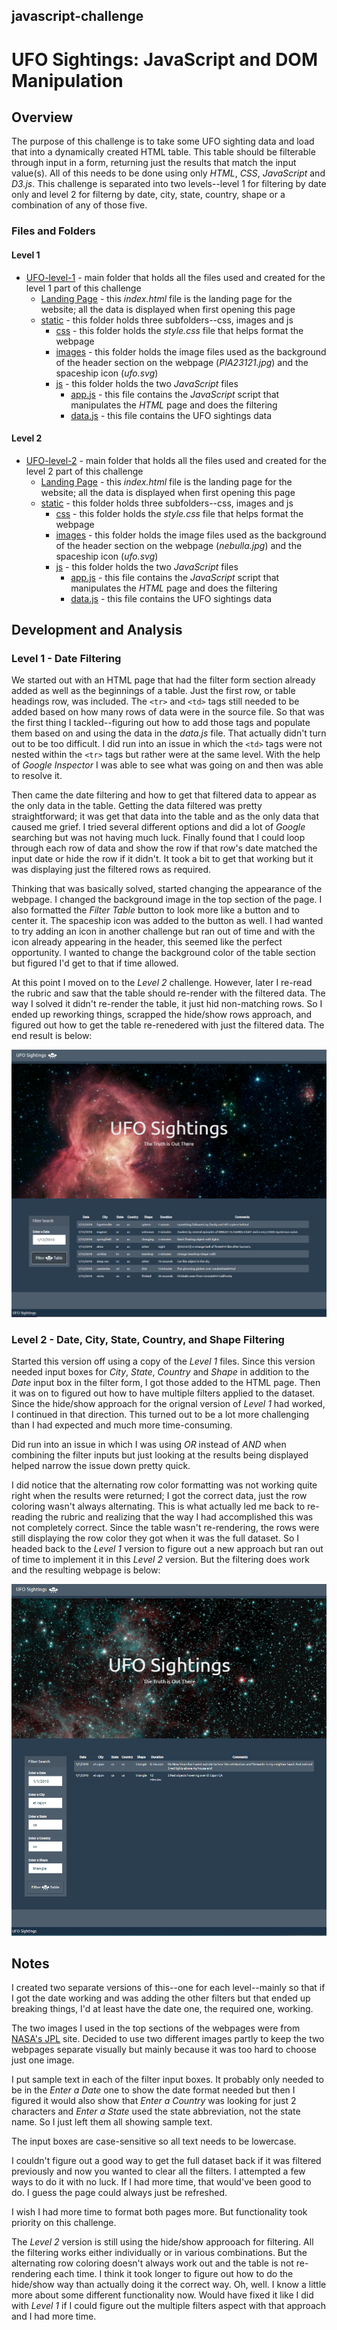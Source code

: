 ## javascript-challenge
# UFO Sightings: JavaScript and DOM Manipulation

## Overview

The purpose of this challenge is to take some UFO sighting data and load that into a dynamically created HTML table. This table should be filterable through input in a form, returning just the results that match the input value(s). All of this needs to be done using only *HTML*, *CSS*, *JavaScript* and *D3.js*. This challenge is separated into two levels--level 1 for filtering by date only and level 2 for filterng by date, city, state, country, shape or a combination of any of those five.


### Files and Folders

#### Level 1

* [UFO-level-1](UFO-level-1/) - main folder that holds all the files used and created for the level 1 part of this challenge
    * [Landing Page](UFO-level-1/index.html) - this *index.html* file is the landing page for the website; all the data is displayed when first opening this page
    * [static](UFO-level-1/static/) - this folder holds three subfolders--css, images and js
        * [css](UFO-level-1/static/css/) - this folder holds the *style.css* file that helps format the webpage
        * [images](UFO-level-1/static/images/) - this folder holds the image files used as the background of the header section on the webpage (*PIA23121.jpg*) and the spaceship icon (*ufo.svg*)
        * [js](UFO-level-1/static/js/) - this folder holds the two *JavaScript* files
            * [app.js](UFO-level-1/static/js/app.js) - this file contains the *JavaScript* script that manipulates the *HTML* page and does the filtering
            * [data.js](UFO-level-1/static/js/app.js) - this file contains the UFO sightings data

#### Level 2

* [UFO-level-2](UFO-level-2/) - main folder that holds all the files used and created for the level 2 part of this challenge
    * [Landing Page](UFO-level-2/index.html) - this *index.html* file is the landing page for the website; all the data is displayed when first opening this page
    * [static](UFO-level-2/static/) - this folder holds three subfolders--css, images and js
        * [css](UFO-level-2/static/css/) - this folder holds the *style.css* file that helps format the webpage
        * [images](UFO-level-2/static/images/) - this folder holds the image files used as the background of the header section on the webpage (*nebulla.jpg*) and the spaceship icon (*ufo.svg*)
        * [js](UFO-level-2/static/js/) - this folder holds the two *JavaScript* files
            * [app.js](UFO-level-2/static/js/app.js) - this file contains the *JavaScript* script that manipulates the *HTML* page and does the filtering
            * [data.js](UFO-level-2/static/js/app.js) - this file contains the UFO sightings data



## Development and Analysis

### Level 1 - Date Filtering

We started out with an HTML page that had the filter form section already added as well as the beginnings of a table. Just the first row, or table headings row, was included. The `<tr>` and `<td>` tags still needed to be added based on how many rows of data were in the source file. So that was the first thing I tackled--figuring out how to add those tags and populate them based on and using the data in the *data.js* file. That actually didn't turn out to be too difficult. I did run into an issue in which the `<td>` tags were not nested within the `<tr>` tags but rather were at the same level. With the help of *Google Inspector* I was able to see what was going on and then was able to resolve it. 

Then came the date filtering and how to get that filtered data to appear as the only data in the table. Getting the data filtered was pretty straightforward; it was get that data into the table and as the only data that caused me grief. I tried several different options and did a lot of *Google* searching but was not having much luck. Finally found that I could loop through each row of data and show the row if that row's date matched the input date or hide the row if it didn't. It took a bit to get that working but it was displaying just the filtered rows as required. 

Thinking that was basically solved, started changing the appearance of the webpage. I changed the background image in the top section of the page. I also formatted the *Filter Table* button to look more like a button and to center it. The spaceship icon was added to the button as well. I had wanted to try adding an icon in another challenge but ran out of time and with the icon already appearing in the header, this seemed like the perfect opportunity. I wanted to change the background color of the table section but figured I'd get to that if time allowed. 

At this point I moved on to the *Level 2* challenge. However, later I re-read the rubric and saw that the table should re-render with the filtered data. The way I solved it didn't re-render the table, it just hid non-matching rows. So I ended up reworking things, scrapped the hide/show rows approach, and figured out how to get the table re-renedered with just the filtered data. The end result is below:

![images/level1_page.png](images/level1_page.PNG)


### Level 2 - Date, City, State, Country, and Shape Filtering

Started this version off using a copy of the *Level 1* files. Since this version needed input boxes for *City*, *State*, *Country* and *Shape* in addition to the *Date* input box in the filter form, I got those added to the HTML page. Then it was on to figured out how to have multiple filters applied to the dataset. Since the hide/show approach for the orignal version of *Level 1* had worked, I continued in that direction. This turned out to be a lot more challenging than I had expected and much more time-consuming. 

Did run into an issue in which I was using *OR* instead of *AND* when combining the filter inputs but just looking at the results being displayed helped narrow the issue down pretty quick.

I did notice that the alternating row color formatting was not working quite right when the results were returned; I got the correct data, just the row coloring wasn't always alternating. This is what actually led me back to re-reading the rubric and realizing that the way I had accomplished this was not completely correct. Since the table wasn't re-rendering, the rows were still displaying the row color they got when it was the full dataset. So I headed back to the *Level 1* version to figure out a new approach but ran out of time to implement it in this *Level 2* version. But the filtering does work and the resulting webpage is below:

![images/level2_page.png](images/level2_page.PNG)


## Notes

I created two separate versions of this--one for each level--mainly so that if I got the date working and was adding the other filters but that ended up breaking things, I'd at least have the date one, the required one, working.

The two images I used in the top sections of the webpages were from [NASA's JPL](https://www.jpl.nasa.gov/spaceimages/?search=&category=Mars) site. Decided to use two different images partly to keep the two webpages separate visually but mainly because it was too hard to choose just one image.

I put sample text in each of the filter input boxes. It probably only needed to be in the *Enter a Date* one to show the date format needed but then I figured it would also show that *Enter a Country* was looking for just 2 characters and *Enter a State* used the state abbreviation, not the state name. So I just left them all showing sample text.

The input boxes are case-sensitive so all text needs to be lowercase.

I couldn't figure out a good way to get the full dataset back if it was filtered previously and now you wanted to clear all the filters. I attempted a few ways to do it with no luck. If I had more time, that would've been good to do. I guess the page could always just be refreshed.

I wish I had more time to format both pages more. But functionality took priority on this challenge.

The *Level 2* version is still using the hide/show approoach for filtering. All the filtering works either individually or in various combinations. But the alternating row coloring doesn't always work out and the table is not re-rendering each time. I think it took longer to figure out how to do the hide/show way than actually doing it the correct way. Oh, well. I know a little more about some different functionality now. Would have fixed it like I did with *Level 1* if I could figure out the multiple filters aspect with that approach and I had more time.

